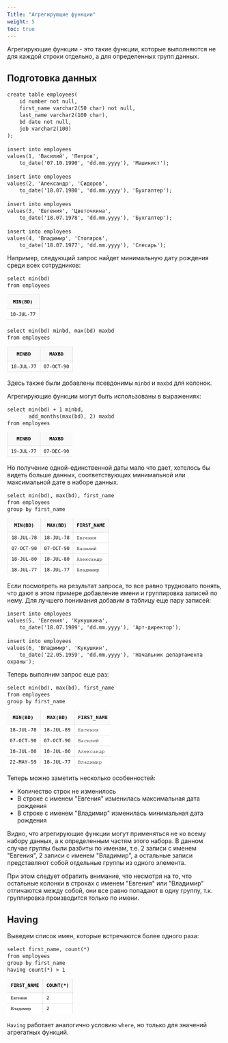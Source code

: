 ```yaml
---
Title: "Агрегирующие функции"
weight: 5
toc: true
---
```


Агрегирующие функции - это такие функции, которые выполняются не для
каждой строки отдельно, а для определенных групп данных.

## Подготовка данных

    create table employees(
        id number not null,
        first_name varchar2(50 char) not null,
        last_name varchar2(100 char),
        bd date not null,
        job varchar2(100)
    );

    insert into employees
    values(1, 'Василий', 'Петров',
        to_date('07.10.1990', 'dd.mm.yyyy'), 'Машинист');

    insert into employees
    values(2, 'Александр', 'Сидоров',
        to_date('18.07.1980', 'dd.mm.yyyy'), 'Бухгалтер');

    insert into employees
    values(3, 'Евгения', 'Цветочкина',
        to_date('18.07.1978', 'dd.mm.yyyy'), 'Бухгалтер');

    insert into employees
    values(4, 'Владимир', 'Столяров', 
        to_date('18.07.1977', 'dd.mm.yyyy'), 'Слесарь');

Например, следующий запрос найдет минимальную дату рождения среди всех
сотрудников:

    select min(bd)
    from employees

![](/img/9_aggregations/minbd.png)

    select min(bd) minbd, max(bd) maxbd
    from employees

![](/img/9_aggregations/minbd_maxbd.png)

Здесь также были добавлены псевдонимы `minbd` и `maxbd` для колонок.

Агрегирующие функции могут быть использованы в выражениях:

    select min(bd) + 1 minbd,
           add_months(max(bd), 2) maxbd
    from employees

![](/img/9_aggregations/minbd_maxbd_modified.png)

Но получение одной-единственной даты мало что дает, хотелось бы видеть
больше данных, соответствующих минимальной или максимальной дате в
наборе данных.

    select min(bd), max(bd), first_name
    from employees
    group by first_name

![](/img/9_aggregations/groupby_1.png)

Если посмотреть на результат запроса, то все равно трудновато понять,
что дают в этом примере добавление имени и группировка записей по нему.
Для лучшего понимания добавим в таблицу еще пару записей:

    insert into employees
    values(5, 'Евгения', 'Кукушкина',
        to_date('18.07.1989', 'dd.mm.yyyy'), 'Арт-директор');

    insert into employees
    values(6, 'Владимир', 'Кукушкин', 
        to_date('22.05.1959', 'dd.mm.yyyy'), 'Начальник департамента охраны');

Теперь выполним запрос еще раз:

    select min(bd), max(bd), first_name
    from employees
    group by first_name

![](/img/9_aggregations/groupby_2.png)

Теперь можно заметить несколько особенностей:

-   Количество строк не изменилось
-   В строке с именем "Евгения" изменилась максимальная дата рождения
-   В строке с именем "Владимир" изменилась минимальная дата рождения

Видно, что агрегирующие функции могут применяться не ко всему набору
данных, а к определенным частям этого набора. В данном случае группы
были разбиты по именам, т.е. 2 записи с именем "Евгения", 2 записи с
именем "Владимир", а остальные записи представляют собой отдельные
группы из одного элемента.

При этом следует обратить внимание, что несмотря на то, что остальные
колонки в строках с именем "Евгения" или "Владимир" отличаются между
собой, они все равно попадают в одну группу, т.к. группировка
производится только по имени.

## Having

Выведем список имен, которые встречаются более одного раза:

    select first_name, count(*)
    from employees
    group by first_name
    having count(*) > 1

![](/img/9_aggregations/having.png)

`Having` работает аналогично условию `where`, но только для значений
агрегатных функций.
